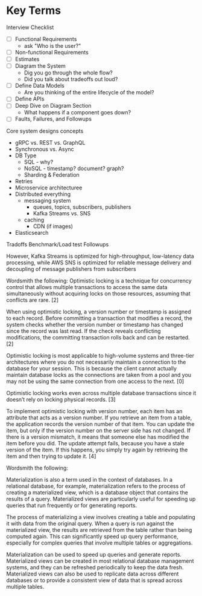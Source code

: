 # Key Terms

Interview Checklist
- [ ] Functional Requirements
    - ask "Who is the user?"
- [ ] Non-functional Requirements
- [ ] Estimates
- [ ] Diagram the System 
    - Dig you go through the whole flow?
    - Did you talk about tradeoffs out loud?
- [ ] Define Data Models
    - Are you thinking of the entire lifecycle of the model?
- [ ] Define APIs
- [ ] Deep Dive on Diagram Section
    - What happens if a component goes down?
- [ ] Faults, Failures, and Followups

Core system designs concepts
- gRPC vs. REST vs. GraphQL
- Synchronous vs. Async
- DB Type
    - SQL - why?
    - NoSQL - timestamp? document? graph?
    - Sharding & Federation 
- Retries
- Microservice architecturee
- Distributed everything
    - messaging system
        - queues, topics, subscribers, publishers
        - Kafka Streams vs. SNS
    - caching
        - CDN (if images)   
- Elasticsearch

Tradoffs
Benchmark/Load test
Followups

However, Kafka Streams is optimized for high-throughput, low-latency data processing, while AWS SNS is optimized for reliable message delivery and decoupling of message publishers from subscribers

Wordsmith the following:
Optimistic locking is a technique for concurrency control that allows multiple transactions to access the same data simultaneously without acquiring locks on those resources, assuming that conflicts are rare. [2]

When using optimistic locking, a version number or timestamp is assigned to each record. Before committing a transaction that modifies a record, the system checks whether the version number or timestamp has changed since the record was last read. If the check reveals conflicting modifications, the committing transaction rolls back and can be restarted. [2]

Optimistic locking is most applicable to high-volume systems and three-tier architectures where you do not necessarily maintain a connection to the database for your session. This is because the client cannot actually maintain database locks as the connections are taken from a pool and you may not be using the same connection from one access to the next. [0]

Optimistic locking works even across multiple database transactions since it doesn’t rely on locking physical records. [3]

To implement optimistic locking with version number, each item has an attribute that acts as a version number. If you retrieve an item from a table, the application records the version number of that item. You can update the item, but only if the version number on the server side has not changed. If there is a version mismatch, it means that someone else has modified the item before you did. The update attempt fails, because you have a stale version of the item. If this happens, you simply try again by retrieving the item and then trying to update it. [4]

Wordsmith the following:

Materialization is also a term used in the context of databases. In a relational database, for example, materialization refers to the process of creating a materialized view, which is a database object that contains the results of a query. Materialized views are particularly useful for speeding up queries that run frequently or for generating reports.

The process of materializing a view involves creating a table and populating it with data from the original query. When a query is run against the materialized view, the results are retrieved from the table rather than being computed again. This can significantly speed up query performance, especially for complex queries that involve multiple tables or aggregations.

Materialization can be used to speed up queries and generate reports. Materialized views can be created in most relational database management systems, and they can be refreshed periodically to keep the data fresh. Materialized views can also be used to replicate data across different databases or to provide a consistent view of data that is spread across multiple tables.
